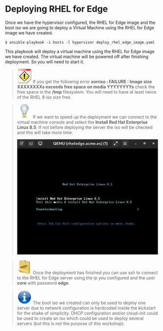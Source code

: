 # Deploying RHEL for Edge

Once we have the hypervisor configured, the RHEL for Edge image and the boot iso we are going to deploy a Virtual Machine using the RHEL for Edge image we have created.

```console
$ ansible-playbook -i hosts -l hypervisor deploy_rhel_edge_image.yaml
```

This playbook will deploy a virtual machine using the RHEL for Edge image we have created. The virtual machine will be powered off after finishing deployment. So you will need to start it.

> ![IMPORTANT](icons/important-icon.png) If you get the following error **xorriso : FAILURE : Image size XXXXXXXXs exceeds free space on media YYYYYYYYs** check the free space in the **/tmp** filesystem. You will need to have at least twice of the RHEL 8 iso size free.

> ![TIP](icons/tip-icon.png) If we want to speed up the deployment we can connect to the virtual machine console and select the **Install Red Hat Enterprise Linux 8.5**. If not before deploying the server the iso will be checked and this will take more time.
>
> ![BOOT](imgs/rheledgeboot.png)

> ![NOTE](icons/note-icon.png) Once the deployment has finished you can use ssh to connect to the RHEL for Edge server using the ip you configured and the user **core** with password **edge**.

> ![INFORMATION](icons/information-icon.png) The boot iso we created can only be used to deploy one server due to network configuration is hardcoded inside the kickstart for the shake of simplicity. DHCP configuration and/or cloud-init could be used to create an iso which could be used to deploy several servers (but this is not the purpose of this workshop).